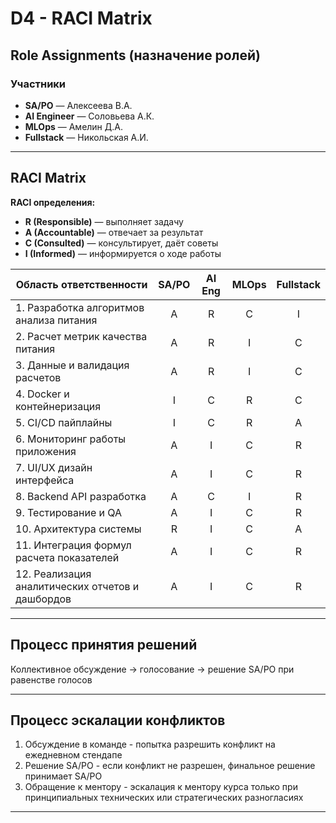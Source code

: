 # D4 - RACI Matrix

## Role Assignments (назначение ролей)

### Участники

- **SA/PO** — Алексеева В.А.
- **AI Engineer** — Соловьева А.К.
- **MLOps** — Амелин Д.А.
- **Fullstack** — Никольская А.И.

---

## RACI Matrix

**RACI определения:**

- **R (Responsible)** — выполняет задачу
- **A (Accountable)** — отвечает за результат
- **C (Consulted)** — консультирует, даёт советы
- **I (Informed)** — информируется о ходе работы

| Область ответственности | SA/PO | AI Eng | MLOps | Fullstack |
|-------------------------|:-----:|:------:|:-----:|:---------:|
|1. Разработка алгоритмов анализа питания | A | R | C | I |
|2. Расчет метрик качества питания | A | R | I | C |
|3. Данные и валидация расчетов | A | R | I | C |
|4. Docker и контейнеризация | I | C | R | C |
|5. CI/CD пайплайны | I | C | R | A |
|6. Мониторинг работы приложения | A | I | C | R |
|7. UI/UX дизайн интерфейса | A | I | C | R |
|8. Backend API разработка | A | C | I | R |
|9. Тестирование и QA | A | I | C | R |
|10. Архитектура системы | R | I | C | A |
|11. Интеграция формул расчета показателей | A | I | C | R |
|12. Реализация аналитических отчетов и дашбордов | A | I | C| R |

---

## Процесс принятия решений

Коллективное обсуждение → голосование → решение SA/PO при равенстве голосов

---

## Процесс эскалации конфликтов

1. Обсуждение в команде - попытка разрешить конфликт на ежедневном стендапе
2. Решение SA/PO - если конфликт не разрешен, финальное решение принимает SA/PO
3. Обращение к ментору - эскалация к ментору курса только при принципиальных технических или стратегических разногласиях

---
